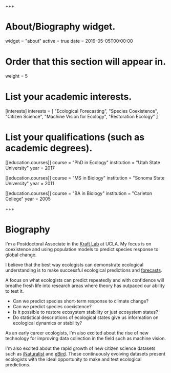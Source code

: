 +++
# About/Biography widget.
widget = "about"
active = true
date = 2019-05-05T00:00:00

# Order that this section will appear in.
weight = 5

# List your academic interests.
[interests]
  interests = [
    "Ecological Forecasting",
    "Species Coexistence",
    "Citizen Science", 
    "Machine Vision for Ecology", 
    "Restoration Ecology"
  ]

# List your qualifications (such as academic degrees).
[[education.courses]]
  course = "PhD in Ecology"
  institution = "Utah State University"
  year = 2017

[[education.courses]]
  course = "MS in Biology"
  institution = "Sonoma State University"
  year = 2011

[[education.courses]]
  course = "BA in Biology"
  institution = "Carleton College"
  year = 2005
 
+++

# Biography

I'm a Postdoctoral Associate in the [Kraft Lab](https://sites.lifesci.ucla.edu/eeb-kraft/) at UCLA. My focus is on coexistence and using population models to predict species response to global change. 

I believe that the best way ecologists can demonstrate ecological understanding is to make successful ecological predictions and [forecasts](https://ecoforecast.org/book/). 

A focus on what ecologists can predict repeatedly and with confidence will breathe fresh life into research areas where theory has outpaced our ability to test it.  

* Can we predict species short-term response to climate change?
* Can we predict species coexistence? 
* Is it possible to restore ecosystem stability or just ecosystem states? 
* Do statistical descriptions of ecological states give us information on ecological dynamics or stability? 

As an early career ecologists, I'm also excited about the rise of new technology for improving data collection in the field such as machine vision. 

I'm also excited about the rapid growth of new citizen science datasets such as [iNaturalist](https://www.inaturalist.org/) and [eBird](https://www.ebird.org). These continuously evolving datasets present ecologists with the ideal opportunity to make and test ecological predictions.  
